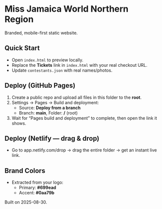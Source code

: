 # Miss Jamaica World Northern Region

Branded, mobile-first static website.

## Quick Start
- Open `index.html` to preview locally.
- Replace the **Tickets** link in `index.html` with your real checkout URL.
- Update `contestants.json` with real names/photos.

## Deploy (GitHub Pages)
1. Create a public repo and upload all files in this folder to the **root**.
2. Settings → Pages → Build and deployment:
   - Source: **Deploy from a branch**
   - Branch: **main**, Folder: **/** (root)
3. Wait for “Pages build and deployment” to complete, then open the link it shows.

## Deploy (Netlify — drag & drop)
- Go to app.netlify.com/drop → drag the entire folder → get an instant live link.

## Brand Colors
- Extracted from your logo:
  - Primary: **#699ead**
  - Accent: **#0aa79b**

Built on 2025-08-30.